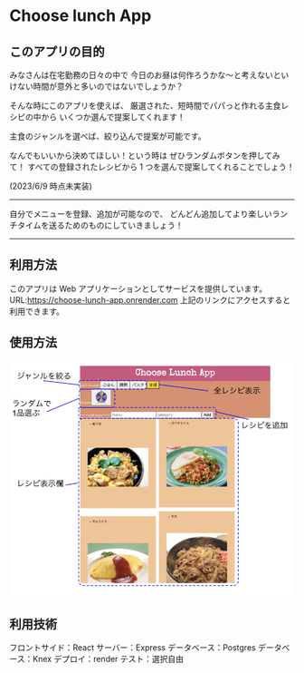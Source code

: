 # Choose lunch App

## このアプリの目的

みなさんは在宅勤務の日々の中で
今日のお昼は何作ろうかな〜と考えないといけない時間が意外と多いのではないでしょうか？

そんな時にこのアプリを使えば、
厳選された、短時間でパパっと作れる主食レシピの中から
いくつか選んで提案してくれます！

主食のジャンルを選べば、絞り込んで提案が可能です。

なんでもいいから決めてほしい！という時は
ぜひランダムボタンを押してみて！
すべての登録されたレシピから 1 つを選んで提案してくれることでしょう！

(2023/6/9 時点未実装)

---

自分でメニューを登録、追加が可能なので、
どんどん追加してより楽しいランチタイムを送るためのものにしていきましょう！

---

## 利用方法

このアプリは Web アプリケーションとしてサービスを提供しています。
URL:https://choose-lunch-app.onrender.com
上記のリンクにアクセスすると利用できます。

## 使用方法

![利用方法簡易図](/src/img/Readme01.png)

## 利用技術

フロントサイド：React
サーバー：Express
データベース：Postgres
データベース：Knex
デプロイ：render
テスト：選択自由
